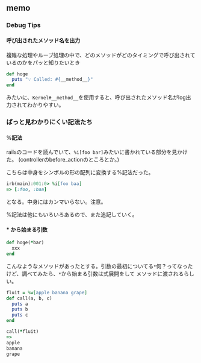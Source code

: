 ## memo
### Debug Tips
#### 呼び出されたメソッド名を出力
複雑な処理やループ処理の中で、どのメソッドがどのタイミングで呼び出されているのかをパッと知りたいとき

```ruby
def hoge
  puts "💡 Called: #{__method__}"
end
```
みたいに、`Kernel#__method__`を使用すると、呼び出されたメソッド名がlog出力されてわかりやすい。

### ぱっと見わかりにくい記法たち
#### %記法
railsのコードを読んでいて、`%i[foo bar]`みたいに書かれている部分を見かけた。
(controllerのbefore_actionのところとか。)

こちらは中身をシンボルの形の配列に変換する%記法だった。
```ruby
irb(main):001:0> %i[foo baa]
=> [:foo, :baa]
```
となる。中身にはカンマいらない。注意。

%記法は他にもいろいろあるので、また追記していく。

#### \* から始まる引数
```ruby
def hoge(*bar)
  xxx
end
```
こんなようなメソッドがあったとする。引数の最初についてる`*`何？ってなったけど、調べてみたら、`*`から始まる引数は式展開をして
メソッドに渡されるらしい。
```ruby
fluit = %w[apple banana grape]
def call(a, b, c)
  puts a
  puts b
  puts c
end

call(*fluit)
=>
apple
banana
grape
```
